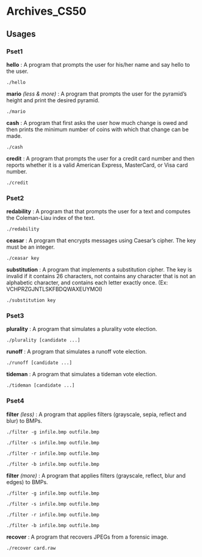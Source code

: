 # Archives_CS50

## Usages 

### Pset1

**hello** : A program that prompts the user for his/her name and say hello to the user.

```./hello```

**mario** *(less & more)* : A program that prompts the user for the pyramid’s height and print the desired pyramid.

```./mario```

**cash** : A program that first asks the user how much change is owed and then prints the minimum number of coins with which that change can be made.

```./cash```

**credit** : A program that prompts the user for a credit card number and then reports whether it is a valid American Express, MasterCard, or Visa card number.

```./credit```

### Pset2

**redability** : A program that that prompts the user for a text and computes the Coleman-Liau index of the text.

```./redability```

**ceasar** : A program that encrypts messages using Caesar’s cipher. The key must be an integer.

```./ceasar key```

**substitution** : A program that implements a substitution cipher. The key is invalid if it contains 26 characters, not contains any character that is not an alphabetic character, and contains each letter exactly once. (Ex: VCHPRZGJNTLSKFBDQWAXEUYMOI)

```./substitution key``` 

### Pset3

**plurality** : A program that simulates a plurality vote election.

```./plurality [candidate ...]```

**runoff** : A program that simulates a runoff vote election.

```./runoff [candidate ...]```

**tideman** : A program that simulates a tideman vote election.

```./tideman [candidate ...]```


### Pset4

**filter** *(less)* : A program that applies filters (grayscale, sepia, reflect and blur) to BMPs.

```./filter -g infile.bmp outfile.bmp```

```./filter -s infile.bmp outfile.bmp```

```./filter -r infile.bmp outfile.bmp```

```./filter -b infile.bmp outfile.bmp```

**filter** *(more)* : A program that applies filters (grayscale, reflect, blur and edges) to BMPs.

```./filter -g infile.bmp outfile.bmp```

```./filter -s infile.bmp outfile.bmp```

```./filter -r infile.bmp outfile.bmp```

```./filter -b infile.bmp outfile.bmp```

**recover** : A program that recovers JPEGs from a forensic image.

```./recover card.raw```
